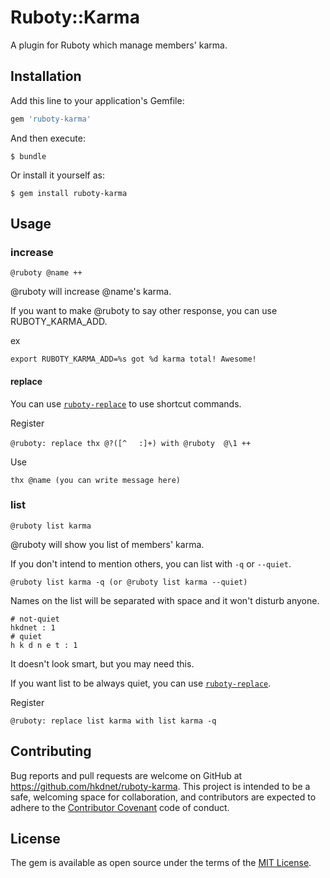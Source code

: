 # Ruboty::Karma

A plugin for Ruboty which manage members' karma.

## Installation

Add this line to your application's Gemfile:

```ruby
gem 'ruboty-karma'
```

And then execute:

    $ bundle

Or install it yourself as:

    $ gem install ruboty-karma

## Usage

### increase

```
@ruboty @name ++
```

@ruboty will increase @name's karma.

If you want to make @ruboty to say other response, you can use RUBOTY_KARMA_ADD.

ex

```
export RUBOTY_KARMA_ADD=%s got %d karma total! Awesome!
```

#### replace

You can use [`ruboty-replace`](https://github.com/r7kamura/ruboty-replace) to use shortcut commands.

Register

```
@ruboty: replace thx @?([^ 　:]+) with @ruboty  @\1 ++
```

Use

```
thx @name (you can write message here)
```

### list

```
@ruboty list karma
```

@ruboty will show you list of members' karma.

If you don't intend to mention others, you can list with `-q` or `--quiet`.

```
@ruboty list karma -q (or @ruboty list karma --quiet)
```

Names on the list will be separated with space and it won't disturb anyone.  

```
# not-quiet
hkdnet : 1
# quiet
h k d n e t : 1
```

It doesn't look smart, but you may need this.

If you want list to be always quiet, you can use [`ruboty-replace`](https://github.com/r7kamura/ruboty-replace).

Register

```
@ruboty: replace list karma with list karma -q
```

## Contributing

Bug reports and pull requests are welcome on GitHub at https://github.com/hkdnet/ruboty-karma. This project is intended to be a safe, welcoming space for collaboration, and contributors are expected to adhere to the [Contributor Covenant](contributor-covenant.org) code of conduct.


## License

The gem is available as open source under the terms of the [MIT License](http://opensource.org/licenses/MIT).
